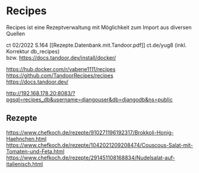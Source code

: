 # Recipes

Recipes ist eine Rezeptverwaltung mit Möglichkeit zum Import aus diversen Quellen  

ct 02/2022 S.164  [[Rezepte.Datenbank.mit.Tandoor.pdf]] ct.de/yug8  (inkl. Korrektur db_recipes)  
bzw. https://docs.tandoor.dev/install/docker/ 

https://hub.docker.com/r/vabene1111/recipes   
https://github.com/TandoorRecipes/recipes   
https://docs.tandoor.dev/   

http://192.168.178.20:8083/?pgsql=recipes_db&username=djangouser&db=djangodb&ns=public

## Rezepte
https://www.chefkoch.de/rezepte/910271196192317/Brokkoli-Honig-Haehnchen.html  
https://www.chefkoch.de/rezepte/1042021209208474/Couscous-Salat-mit-Tomaten-und-Feta.html  
https://www.chefkoch.de/rezepte/291451108168834/Nudelsalat-auf-italienisch.html  
